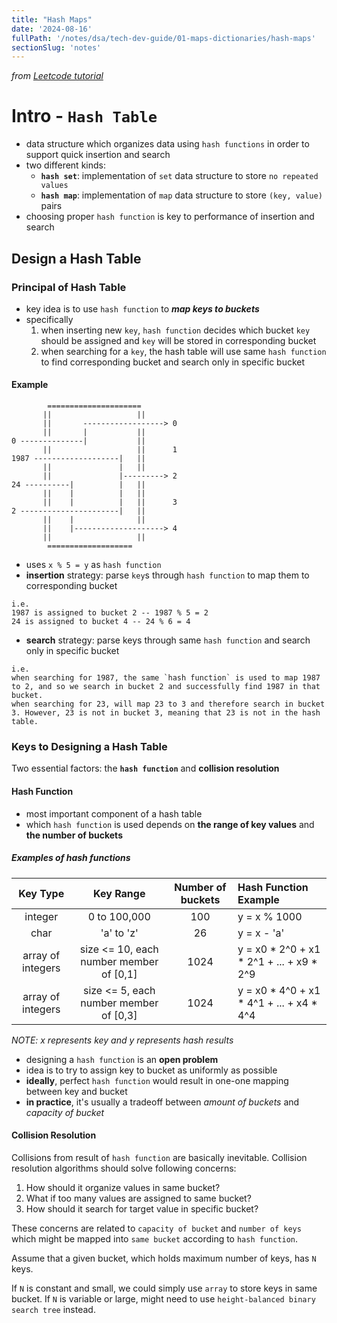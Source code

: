 ```yaml
---
title: "Hash Maps"
date: '2024-08-16'
fullPath: '/notes/dsa/tech-dev-guide/01-maps-dictionaries/hash-maps'
sectionSlug: 'notes'
---
```


_from [Leetcode tutorial](https://leetcode.com/explore/learn/card/hash-table/)_

# Intro - `Hash Table`

- data structure which organizes data using `hash functions` in order to support quick insertion and search
- two different kinds:
    - **`hash set`**: implementation of `set` data structure to store `no repeated values`
    - **`hash map`**: implementation of `map` data structure to store `(key, value)` pairs
- choosing proper `hash function` is key to performance of insertion and search

## Design a Hash Table

### Principal of Hash Table

- key idea is to use `hash function` to _**map keys to buckets**_
- specifically
    1. when inserting new `key`, `hash function` decides which bucket `key` should be assigned and `key` will be stored in corresponding bucket
    2. when searching for a `key`, the hash table will use same `hash function` to find corresponding bucket and search only in specific bucket

#### Example

```
        =====================
       ||                   ||
       ||       ------------------> 0
       ||       |           ||
0 --------------|           ||
       ||                   ||      1
1987 -------------------|   ||
       ||               |   ||
       ||               |---------> 2
24 ----------|          |   ||
       ||    |          |   ||
       ||    |          |   ||      3
2 ----------------------|   ||
       ||    |              ||
       ||    |--------------------> 4
       ||                   ||
        ===================
```

- uses `x % 5 = y` as `hash function`
- **insertion** strategy: parse `key`s through `hash function` to map them to corresponding bucket
```
i.e.
1987 is assigned to bucket 2 -- 1987 % 5 = 2
24 is assigned to bucket 4 -- 24 % 6 = 4
```
- **search** strategy: parse keys through same `hash function` and search only in specific bucket
```
i.e.
when searching for 1987, the same `hash function` is used to map 1987 to 2, and so we search in bucket 2 and successfully find 1987 in that bucket.
when searching for 23, will map 23 to 3 and therefore search in bucket 3. However, 23 is not in bucket 3, meaning that 23 is not in the hash table.
```

### Keys to Designing a Hash Table

Two essential factors: the **`hash function`** and **collision resolution**

#### Hash Function

- most important component of a hash table
- which `hash function` is used depends on **the range of key values** and **the number of buckets**

##### Examples of hash functions

| Key Type              | Key Range                               | Number of buckets        | Hash Function Example                     |
| :-------------------: | :-------------------------------------: | :----------------------: | :---------------------------------------- |
| integer               | 0 to 100,000                            | 100                      | y = x % 1000                              |
| char                  | 'a' to 'z'                              | 26                       | y = x - 'a'                               |
| array of integers     | size <= 10, each number member of [0,1] | 1024                     | y = x0 * 2^0 + x1 * 2^1 + ... + x9 * 2^9  |
| array of integers     | size <= 5, each number member of [0,3]  | 1024                     | y = x0 * 4^0 + x1 * 4^1 + ... + x4 * 4^4  |

_NOTE: x represents key and y represents hash results_

- designing a `hash function` is an **open problem**
- idea is to try to assign key to bucket as uniformly as possible
- **ideally**, perfect `hash function` would result in one-one mapping between key and bucket
- **in practice**, it's usually a tradeoff between _amount of buckets_ and _capacity of bucket_

#### Collision Resolution

Collisions from result of `hash function` are basically inevitable. Collision resolution algorithms should solve following concerns:
1. How should it organize values in same bucket?
2. What if too many values are assigned to same bucket?
3. How should it search for target value in specific bucket?

These concerns are related to `capacity of bucket` and `number of keys` which might be mapped into `same bucket` according to `hash function`.

Assume that a given bucket, which holds maximum number of keys, has `N` keys.

If `N` is constant and small, we could simply use `array` to store keys in same bucket. If `N` is variable or large, might need to use `height-balanced binary search tree` instead.
